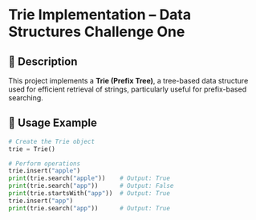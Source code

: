 # Trie Implementation – Data Structures Challenge One

## 📘 Description

This project implements a **Trie (Prefix Tree)**, a tree-based data structure used for efficient retrieval of strings, particularly useful for prefix-based searching.

## 🚀 Usage Example

```python
# Create the Trie object
trie = Trie()

# Perform operations
trie.insert("apple")
print(trie.search("apple"))    # Output: True
print(trie.search("app"))      # Output: False
print(trie.startsWith("app"))  # Output: True
trie.insert("app")
print(trie.search("app"))      # Output: True
